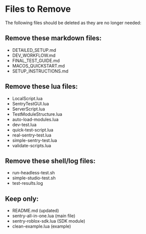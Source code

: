 # Files to Remove

The following files should be deleted as they are no longer needed:

## Remove these markdown files:
- DETAILED_SETUP.md  
- DEV_WORKFLOW.md
- FINAL_TEST_GUIDE.md  
- MACOS_QUICKSTART.md
- SETUP_INSTRUCTIONS.md

## Remove these lua files:
- LocalScript.lua
- SentryTestGUI.lua  
- ServerScript.lua
- TestModuleStructure.lua
- auto-load-modules.lua
- dev-test.lua
- quick-test-script.lua
- real-sentry-test.lua
- simple-sentry-test.lua
- validate-scripts.lua

## Remove these shell/log files:
- run-headless-test.sh
- simple-studio-test.sh  
- test-results.log

## Keep only:
- README.md (updated)
- sentry-all-in-one.lua (main file)
- sentry-roblox-sdk.lua (SDK module)
- clean-example.lua (example)